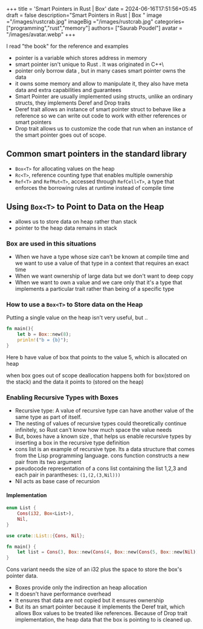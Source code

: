 +++
title = 'Smart Pointers in Rust | Box'
date = 2024-06-16T17:51:56+05:45
draft = false
description="Smart Pointers in Rust | Box "
image ="/images/rustcrab.jpg"
imageBig ="/images/rustcrab.jpg"
categories= ["programming","rust","memory"]
authors= ["Saurab Poudel"]
avatar = "/images/avatar.webp"
+++

I read "the book" for the reference and examples

- pointer is a variable which stores address in memory
- smart pointer isn't unique to Rust . It was originated in C++\
- pointer only borrow data , but in many cases smart pointer owns the data
- it owns some memory and allow to manipulate it, they also have meta data and extra capabilities and guarantees
- Smart Pointer are usually implemented using structs, unlike an ordinary structs, they implements Deref and Drop traits
- Deref trait allows an instance of smart pointer struct to behave like a reference so we can write out code to work with either references or smart pointers
- Drop trait allows us to customize the code that run when an instance of the smart pointer goes out of scope.

## Common smart pointers in the standard library

- `Box<T>` for allocating values on the heap
- `Rc<T>`, reference counting type that enables multiple ownership
- `Ref<T>` and `RefMut<T>`, accessed through `RefCell<T>`, a type that enforces the borrowing rules at runtime instead of compile time

## Using `Box<T>` to Point to Data on the Heap

- allows us to store data on heap rather than stack
- pointer to the heap data remains in stack

### Box are used in this situations

- When we have a type whose size can't be known at compile time and we want to use a value of that type in a context that requires an exact time
- When we want ownership of large data but we don't want to deep copy
- When we want to own a value and we care only that it's a type that implements a particular trait rather than being of a specific type

### How to use a `Box<T>` to Store data on the Heap

Putting a single value on the heap isn't very useful, but ..

```rust
fn main(){
	let b = Box::new(8);
	prinln!("b = {b}");
}
```

Here b have value of box that points to the value 5, which is allocated on heap

when box goes out of scope deallocation happens both for box(stored on the stack) and the data it points to (stored on the heap)

### Enabling Recursive Types with Boxes

- Recursive type: A value of recursive type can have another value of the same type as part of itself.
- The nesting of values of recursive types could theoretically continue infinitely, so Rust can't know how much space the value needs
- But, boxes have a known size , that helps us enable recursive types by inserting a box in the recursive type definition
- cons list is an example of recursive type. Its a data structure that comes from the Lisp programming language. cons function constructs a new pair from its two argument
- pseudocode representation of a cons list containing the list 1,2,3 and each pair in parantheses: `(1,(2,(3,Nil)))`
- Nil acts as base case of recursion

#### Implementation

```rust
enum List {
    Cons(i32, Box<List>),
    Nil,
}

use crate::List::{Cons, Nil};

fn main() {
    let list = Cons(3, Box::new(Cons(4, Box::new(Cons(5, Box::new(Nil))))));
}
```

Cons variant needs the size of an i32 plus the space to store the box's pointer data.

- Boxes provide only the indirection an heap allocation
- It doesn't have performance overhead
- It ensures that data are not copied but it ensures ownership
- But its an smart pointer because it implements the Deref trait, which allows Box<T> values to be treated like references. Because of Drop trait implementation, the heap data that the box is pointing to is cleaned up.
